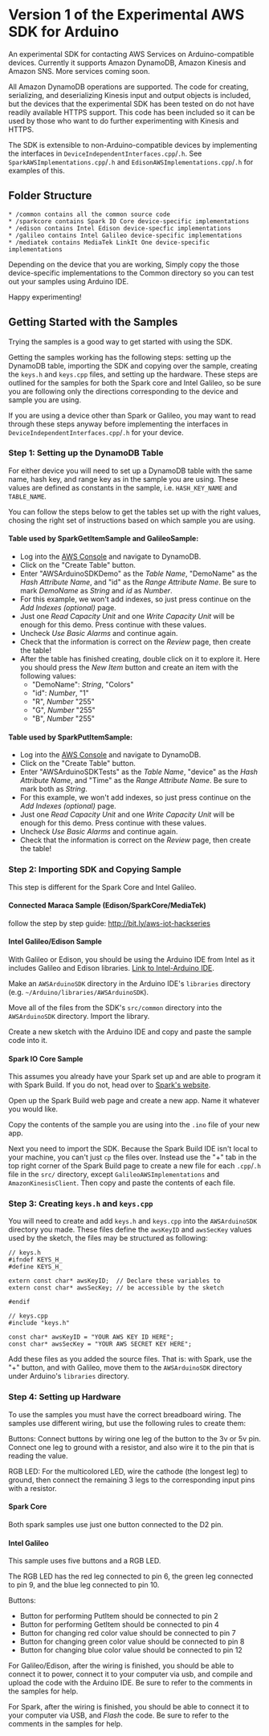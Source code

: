 # Version 1 of the Experimental AWS SDK for Arduino

An experimental SDK for contacting AWS Services on Arduino-compatible devices. Currently it supports Amazon DynamoDB, Amazon Kinesis and Amazon SNS. More services coming soon.

All Amazon DynamoDB operations are supported. The code for creating, serializing, and deserializing Kinesis input and output objects is included, but the devices that the experimental SDK has been tested on do not have readily available HTTPS support. This code has been included so it can be used by those who want to do further experimenting with Kinesis and HTTPS.

The SDK is extensible to non-Arduino-compatible devices by implementing the interfaces in `DeviceIndependentInterfaces.cpp`/`.h`. See `SparkAWSImplementations.cpp`/`.h` and `EdisonAWSImplementations.cpp`/`.h` for examples of this.

## Folder Structure

	* /common contains all the common source code
	* /sparkcore contains Spark IO Core device-specific implementations
	* /edison contains Intel Edison device-specfic implementations
	* /galileo contains Intel Galileo device-specific implementations
    * /mediatek contains MediaTek LinkIt One device-specific implementations


Depending on the device that you are working, Simply copy the those device-specific implementations to the Common directory so you can test out your samples using Arduino IDE.

Happy experimenting!

## Getting Started with the Samples

Trying the samples is a good way to get started with using the SDK.

Getting the samples working has the following steps: setting up the DynamoDB table, importing the SDK and copying over the sample, creating the `keys.h` and `keys.cpp` files, and setting up the hardware. These steps are outlined for the samples for both the Spark core and Intel Galileo, so be sure you are following only the directions corresponding to the device and sample you are using. 

If you are using a device other than Spark or Galileo, you may want to read through these steps anyway before implementing the interfaces in `DeviceIndependentInterfaces.cpp`/`.h` for your device.

### Step 1: Setting up the DynamoDB Table

For either device you will need to set up a DynamoDB table with the same name, hash key, and range key as in the sample you are using. These values are defined as constants in the sample, i.e. `HASH_KEY_NAME` and `TABLE_NAME`. 

You can follow the steps below to get the tables set up with the right values, chosing the right set of instructions based on which sample you are using.

#### Table used by SparkGetItemSample and GalileoSample:

* Log into the [AWS Console](http://console.aws.amazon.com/) and navigate to DynamoDB.
* Click on the "Create Table" button.
* Enter "AWSArduinoSDKDemo" as the *Table Name*, "DemoName" as the *Hash Attribute Name*, and "id" as the *Range Attribute Name*. Be sure to mark *DemoName* as *String* and *id* as *Number*.
* For this example, we won't add indexes, so just press continue on the *Add Indexes (optional)* page.
* Just one *Read Capacity Unit* and one *Write Capacity Unit* will be enough for this demo. Press continue with these values.
* Uncheck *Use Basic Alarms* and continue again.
* Check that the information is correct on the *Review* page, then create the table!
* After the table has finished creating, double click on it to explore it. Here you should press the *New Item* button and create an item with the following values:
  * "DemoName": *String*, "Colors"
  * "id": *Number*, "1"
  * "R", *Number* "255"
  * "G", *Number* "255"
  * "B", *Number* "255"

#### Table used by SparkPutItemSample:

* Log into the [AWS Console](http://console.aws.amazon.com/) and navigate to DynamoDB.
* Click on the "Create Table" button.
* Enter "AWSArduinoSDKTests" as the *Table Name*, "device" as the *Hash Attribute Name*, and "Time" as the *Range Attribute Name*. Be sure to mark both as *String*.
* For this example, we won't add indexes, so just press continue on the *Add Indexes (optional)* page.
* Just one *Read Capacity Unit* and one *Write Capacity Unit* will be enough for this demo. Press continue with these values.
* Uncheck *Use Basic Alarms* and continue again.
* Check that the information is correct on the *Review* page, then create the table!

### Step 2: Importing SDK and Copying Sample

This step is different for the Spark Core and Intel Galileo.

#### Connected Maraca Sample (Edison/SparkCore/MediaTek)

follow the step by step guide: http://bit.ly/aws-iot-hackseries 

#### Intel Galileo/Edison Sample

With Galileo or Edison, you should be using the Arduino IDE from Intel as it includes Galileo and Edison libraries. [Link to Intel-Arduino IDE](https://communities.intel.com/docs/DOC-22226).

Make an `AWSArduinoSDK` directory in the Arduino IDE's `libraries` directory (e.g. `~/Arduino/libraries/AWSArduinoSDK`).

Move all of the files from the SDK's `src/common` directory into the `AWSArduinoSDK` directory. Import the library.

Create a new sketch with the Arduino IDE and copy and paste the sample code into it.


#### Spark IO Core Sample

This assumes you already have your Spark set up and are able to program it with Spark Build. If you do not, head over to [Spark's website](http://docs.spark.io/). 

Open up the Spark Build web page and create a new app. Name it whatever you would like.

Copy the contents of the sample you are using into the `.ino` file of your new app. 

Next you need to import the SDK. Because the Spark Build IDE isn't local to your machine, you can't just `cp` the files over. Instead use the "+" tab in the top right corner of the Spark Build page to create a new file for each `.cpp`/`.h` file in the `src/` directory, except `GalileoAWSImplementations` and `AmazonKinesisClient`. Then copy and paste the contents of each file.



### Step 3: Creating `keys.h` and `keys.cpp`

You will need to create and add `keys.h` and `keys.cpp` into the `AWSArduinoSDK` directory you made. These files define the `awsKeyID` and `awsSecKey` values used by the sketch, the files may be structured as following:

```
// keys.h
#ifndef KEYS_H_
#define KEYS_H_

extern const char* awsKeyID;  // Declare these variables to 
extern const char* awsSecKey; // be accessible by the sketch

#endif
```

```
// keys.cpp
#include "keys.h"

const char* awsKeyID = "YOUR AWS KEY ID HERE";
const char* awsSecKey = "YOUR AWS SECRET KEY HERE";
```

Add these files as you added the source files. That is: with Spark, use the "+" button, and with Galileo, move them to the `AWSArduinoSDK` directory under Arduino's `libraries` directory.

### Step 4: Setting up Hardware

To use the samples you must have the correct breadboard wiring. The samples use different wiring, but use the following rules to create them:

Buttons: Connect buttons by wiring one leg of the button to the 3v or 5v pin. Connect one leg to ground with a resistor, and also wire it to the pin that is reading the value.

RGB LED: For the multicolored LED, wire the cathode (the longest leg) to ground, then connect the remaining 3 legs to the corresponding input pins with a resistor.

#### Spark Core

Both spark samples use just one button connected to the D2 pin.

#### Intel Galileo

This sample uses five buttons and a RGB LED. 

The RGB LED has the red leg connected to pin 6, the green leg connected to pin 9, and the blue leg connected to pin 10.

Buttons:

* Button for performing PutItem should be connected to pin 2
* Button for performing GetItem should be connected to pin 4
* Button for changing red color value should be connected to pin 7
* Button for changing green color value should be connected to pin 8
* Button for changing blue color value should be connected to pin 12

For Galileo/Edison, after the wiring is finished, you should be able to connect it to power, connect it to your computer via usb, and compile and upload the code with the Arduino IDE. Be sure to refer to the comments in the samples for help.

For Spark, after the wiring is finished, you should be able to connect it to your computer via USB, and *Flash* the code. Be sure to refer to the comments in the samples for help.


